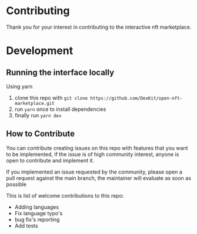 # Contributing

Thank you for your interest in contributing to the interactive nft marketplace.

# Development

## Running the interface locally

Using yarn

1. clone this repo with `git clone https://github.com/DexKit/open-nft-marketplace.git`
2. run `yarn` once to install dependencies
3. finally run `yarn dev`

## How to Contribute

You can contribute creating issues on this repo with features that you want to be implemented, if the issue is of high community interest, anyone is open to contribute and implement it.

If you implemented an issue requested by the community, please open a pull request against the main branch, the maintainer will evaluate as soon as possible

This is list of welcome contributions to this repo:

- Adding languages
- Fix language typo's
- bug fix's reporting
- Add tests
